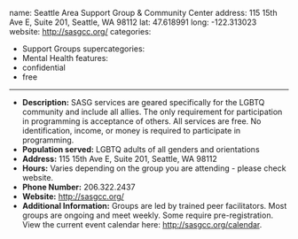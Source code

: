 name: Seattle Area Support Group & Community Center
address: 115 15th Ave E, Suite 201, Seattle, WA 98112
lat: 47.618991
long: -122.313023
website: http://sasgcc.org/
categories:
  - Support Groups
supercategories:
  - Mental Health
features:
  - confidential
  - free
---
- **Description:** SASG services are geared specifically for the LGBTQ community and include all allies. The only requirement for participation in programming is acceptance of others. All services are free.  No identification, income, or money is required to participate in programming.
- **Population served:** LGBTQ adults of all genders and orientations
- **Address:** 115 15th Ave E, Suite 201, Seattle, WA 98112
- **Hours:** Varies depending on the group you are attending - please check website.
- **Phone Number:** 206.322.2437
- **Website:** <http://sasgcc.org/>
- **Additional Information:** Groups are led by trained peer facilitators. Most groups are ongoing and meet weekly. Some require pre-registration. View the current event calendar here: <http://sasgcc.org/calendar>.
